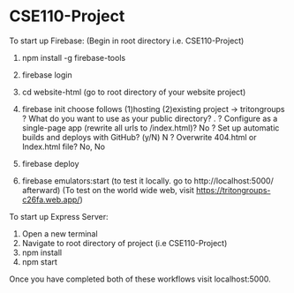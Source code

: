 # CSE110-Project

To start up Firebase:
(Begin in root directory i.e. CSE110-Project)
1. npm install -g firebase-tools
2. firebase login
3. cd website-html (go to root directory of your website project) 
4. firebase init 
choose follows
 (1)hosting
 (2)existing project -> tritongroups 
  ? What do you want to use as your public directory? .
  ? Configure as a single-page app (rewrite all urls to /index.html)? No
  ? Set up automatic builds and deploys with GitHub? (y/N) N
  ? Overwrite 404.html or Index.html file? No, No

5. firebase deploy
6. firebase emulators:start (to test it locally. go to http://localhost:5000/ afterward) (To test on the world wide web, visit https://tritongroups-c26fa.web.app/)


To start up Express Server:

1. Open a new terminal
2. Navigate to root directory of project (i.e CSE110-Project)
3. npm install
4. npm start

Once you have completed both of these workflows visit localhost:5000.
